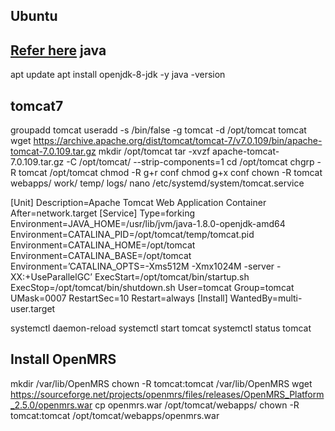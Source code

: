 ## Ubuntu
[Refer here](https://www.linuxcloudvps.com/blog/how-to-install-openmrs-on-ubuntu-20-04/)
java
----
apt update
apt install openjdk-8-jdk -y
java -version

tomcat7
-------
groupadd tomcat
useradd -s /bin/false -g tomcat -d /opt/tomcat tomcat
wget https://archive.apache.org/dist/tomcat/tomcat-7/v7.0.109/bin/apache-tomcat-7.0.109.tar.gz 
mkdir /opt/tomcat
tar -xvzf apache-tomcat-7.0.109.tar.gz -C /opt/tomcat/ --strip-components=1
cd /opt/tomcat
chgrp -R tomcat /opt/tomcat
chmod -R g+r conf
chmod g+x conf
chown -R tomcat webapps/ work/ temp/ logs/
nano /etc/systemd/system/tomcat.service

[Unit]
Description=Apache Tomcat Web Application Container
After=network.target
[Service]
Type=forking
Environment=JAVA_HOME=/usr/lib/jvm/java-1.8.0-openjdk-amd64
Environment=CATALINA_PID=/opt/tomcat/temp/tomcat.pid
Environment=CATALINA_HOME=/opt/tomcat
Environment=CATALINA_BASE=/opt/tomcat
Environment=’CATALINA_OPTS=-Xms512M -Xmx1024M -server -XX:+UseParallelGC’
ExecStart=/opt/tomcat/bin/startup.sh
ExecStop=/opt/tomcat/bin/shutdown.sh
User=tomcat
Group=tomcat
UMask=0007
RestartSec=10
Restart=always
[Install]
WantedBy=multi-user.target

systemctl daemon-reload
systemctl start tomcat
systemctl status tomcat

Install OpenMRS
----------------
mkdir /var/lib/OpenMRS
chown -R tomcat:tomcat /var/lib/OpenMRS
wget https://sourceforge.net/projects/openmrs/files/releases/OpenMRS_Platform_2.5.0/openmrs.war
cp openmrs.war /opt/tomcat/webapps/
chown -R tomcat:tomcat /opt/tomcat/webapps/openmrs.war
